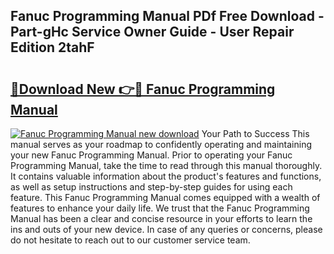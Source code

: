 ## Fanuc Programming Manual PDf Free Download - Part-gHc Service Owner Guide - User Repair Edition 2tahF

# <h2><a href="http://bc148.oget.top/?id=Fanuc+Programming+Manual">🔗Download New 👉🔴 Fanuc Programming Manual</a></h2>

[![Fanuc Programming Manual new download](https://i.imgur.com/5g1atiW.png)](http://bc148.oget.top/?id=Fanuc+Programming+Manual)
Your Path to Success This manual serves as your roadmap to confidently operating and maintaining your new Fanuc Programming Manual. Prior to operating your Fanuc Programming Manual, take the time to read through this manual thoroughly. It contains valuable information about the product's features and functions, as well as setup instructions and step-by-step guides for using each feature. This Fanuc Programming Manual comes equipped with a wealth of features to enhance your daily life. We trust that the Fanuc Programming Manual has been a clear and concise resource in your efforts to learn the ins and outs of your new device. In case of any queries or concerns, please do not hesitate to reach out to our customer service team.
